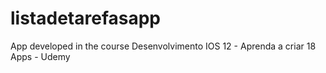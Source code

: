 # listadetarefasapp
App developed in the course Desenvolvimento IOS 12 - Aprenda a criar 18 Apps - Udemy
